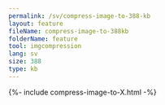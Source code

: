 ```yaml
---
permalink: /sv/compress-image-to-388-kb
layout: feature
fileName: compress-image-to-388kb
folderName: feature
tool: imgcompression
lang: sv
size: 388
type: kb
---
```


{%- include compress-image-to-X.html -%}

